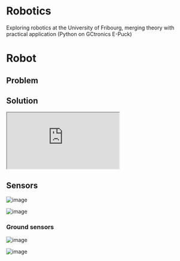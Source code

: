 # Robotics
Exploring robotics at the  University of Fribourg, merging theory with practical application (Python on GCtronics E-Puck)

# Robot

## Problem ##


## Solution ##
<iframe src="https://drive.google.com/file/d/10L-9LE8CBI6b6enJoej369WZbAujUm4E/view"></iframe>



## Sensors

![image](https://github.com/oliolioli/Robotics/assets/4264535/60756dc9-6ed8-4cfa-9c25-9c1cd0529279)

![image](https://github.com/oliolioli/Robotics/assets/4264535/403a406f-dc51-4b47-b276-d04d071d8089)


### Ground sensors

![image](https://github.com/oliolioli/Robotics/assets/4264535/01f7d0ac-3de5-4c95-a83d-44bbb603cf02)

![image](https://github.com/oliolioli/Robotics/assets/4264535/2fbc87e7-bad2-4672-a514-2d734a0221df)
